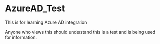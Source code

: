 # AzureAD_Test
This is for learning Azure AD integration

Anyone who views this should understand this is a test and is being used for information.
